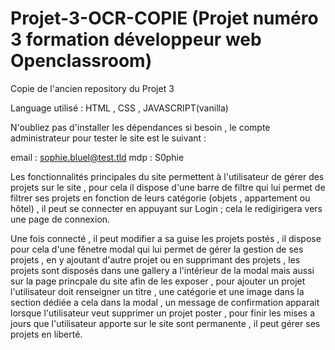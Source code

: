 # Projet-3-OCR-COPIE (Projet numéro 3 formation développeur web Openclassroom) 
Copie de l'ancien repository du Projet 3 

Language utilisé : HTML , CSS , JAVASCRIPT(vanilla)

N'oubliez pas d'installer les dépendances si besoin , le compte administrateur pour tester le site est le suivant : 

email : sophie.bluel@test.tld
mdp : S0phie

Les fonctionnalités principales du site permettent à l'utilisateur de gérer des projets sur le site , pour cela il dispose d'une barre de filtre qui lui permet de filtrer ses projets en fonction
de leurs catégorie (objets , appartement ou hôtel) , il peut se connecter en appuyant sur Login ; cela le redigirigera vers une page de connexion.

Une fois connecté , il peut modifier a sa guise les projets postés , il dispose pour cela d'une fênetre modal qui lui permet de gérer la gestion de ses projets , en y ajoutant d'autre 
projet ou en supprimant des projets , les projets sont disposés dans une gallery a l'intérieur de la modal mais aussi sur la page princpale du site afin de les exposer , pour ajouter un projet
l'utilisateur doit renseigner un titre , une catégorie et une image dans la section dédiée a cela dans la modal , un message de confirmation apparait lorsque l'utilisateur veut supprimer un 
projet poster , pour finir les mises a jours que l'utilisateur apporte sur le site sont permanente , il peut gérer ses projets en liberté.
